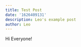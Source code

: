 ```yaml
---
title: Test Post
date: '1626409131'
description: Leo's example post
author: Leo
---
```

Hi Everyone!
